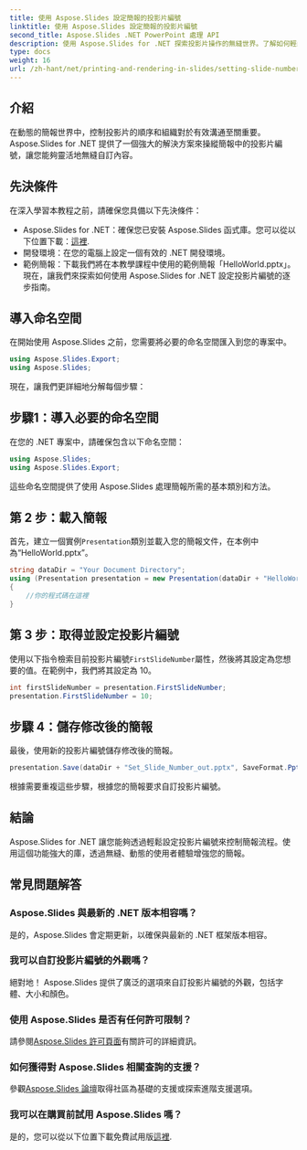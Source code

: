 ```yaml
---
title: 使用 Aspose.Slides 設定簡報的投影片編號
linktitle: 使用 Aspose.Slides 設定簡報的投影片編號
second_title: Aspose.Slides .NET PowerPoint 處理 API
description: 使用 Aspose.Slides for .NET 探索投影片操作的無縫世界。了解如何輕鬆設定投影片編號，從而增強您的簡報體驗。
type: docs
weight: 16
url: /zh-hant/net/printing-and-rendering-in-slides/setting-slide-numbers/
---
```

## 介紹
在動態的簡報世界中，控制投影片的順序和組織對於有效溝通至關重要。 Aspose.Slides for .NET 提供了一個強大的解決方案來操縱簡報中的投影片編號，讓您能夠靈活地無縫自訂內容。
## 先決條件
在深入學習本教程之前，請確保您具備以下先決條件：
-  Aspose.Slides for .NET：確保您已安裝 Aspose.Slides 函式庫。您可以從以下位置下載：[這裡](https://releases.aspose.com/slides/net/).
- 開發環境：在您的電腦上設定一個有效的 .NET 開發環境。
- 範例簡報：下載我們將在本教學課程中使用的範例簡報「HelloWorld.pptx」。
現在，讓我們來探索如何使用 Aspose.Slides for .NET 設定投影片編號的逐步指南。
## 導入命名空間
在開始使用 Aspose.Slides 之前，您需要將必要的命名空間匯入到您的專案中。
```csharp
using Aspose.Slides.Export;
using Aspose.Slides;
```
現在，讓我們更詳細地分解每個步驟：
## 步驟1：導入必要的命名空間
在您的 .NET 專案中，請確保包含以下命名空間：
```csharp
using Aspose.Slides;
using Aspose.Slides.Export;
```
這些命名空間提供了使用 Aspose.Slides 處理簡報所需的基本類別和方法。
## 第 2 步：載入簡報
首先，建立一個實例`Presentation`類別並載入您的簡報文件，在本例中為“HelloWorld.pptx”。
```csharp
string dataDir = "Your Document Directory";
using (Presentation presentation = new Presentation(dataDir + "HelloWorld.pptx"))
{
    //你的程式碼在這裡
}
```
## 第 3 步：取得並設定投影片編號
使用以下指令檢索目前投影片編號`FirstSlideNumber`屬性，然後將其設定為您想要的值。在範例中，我們將其設定為 10。
```csharp
int firstSlideNumber = presentation.FirstSlideNumber;
presentation.FirstSlideNumber = 10;
```
## 步驟 4：儲存修改後的簡報
最後，使用新的投影片編號儲存修改後的簡報。
```csharp
presentation.Save(dataDir + "Set_Slide_Number_out.pptx", SaveFormat.Pptx);
```
根據需要重複這些步驟，根據您的簡報要求自訂投影片編號。
## 結論
Aspose.Slides for .NET 讓您能夠透過輕鬆設定投影片編號來控制簡報流程。使用這個功能強大的庫，透過無縫、動態的使用者體驗增強您的簡報。
## 常見問題解答
### Aspose.Slides 與最新的 .NET 版本相容嗎？
是的，Aspose.Slides 會定期更新，以確保與最新的 .NET 框架版本相容。
### 我可以自訂投影片編號的外觀嗎？
絕對地！ Aspose.Slides 提供了廣泛的選項來自訂投影片編號的外觀，包括字體、大小和顏色。
### 使用 Aspose.Slides 是否有任何許可限制？
請參閱[Aspose.Slides 許可頁面](https://purchase.aspose.com/buy)有關許可的詳細資訊。
### 如何獲得對 Aspose.Slides 相關查詢的支援？
參觀[Aspose.Slides 論壇](https://forum.aspose.com/c/slides/11)取得社區為基礎的支援或探索進階支援選項。
### 我可以在購買前試用 Aspose.Slides 嗎？
是的，您可以從以下位置下載免費試用版[這裡](https://releases.aspose.com/).